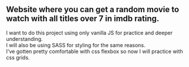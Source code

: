 ## Website where you can get a random movie to watch with all titles over 7 in imdb rating.

I want to do this project using only vanilla JS for practice and deeper understanding.  
I will also be using SASS for styling for the same reasons.  
I've gotten pretty comfortable with css flexbox so now I will practice with css grids.
